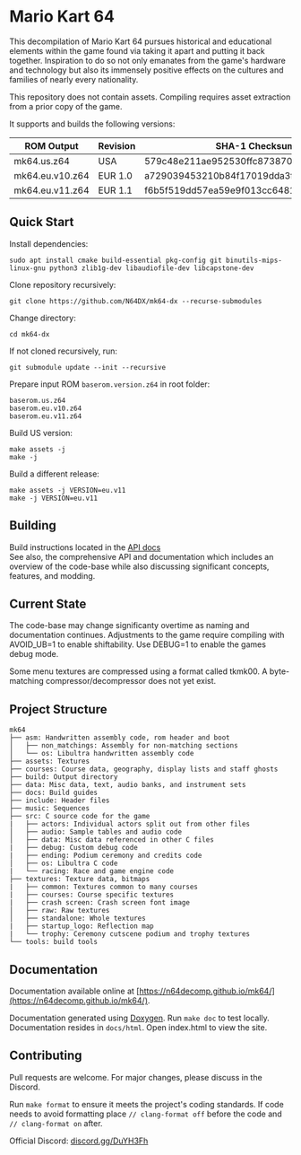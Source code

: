 # Mario Kart 64   
This decompilation of Mario Kart 64 pursues historical and educational elements within the game found via taking it apart and putting it back together. Inspiration to do so not only emanates from the game's hardware and technology but also its immensely positive effects on the cultures and families of nearly every nationality.

This repository does not contain assets. Compiling requires asset extraction from a prior copy of the game.

It supports and builds the following versions:

| ROM Output      | Revision| SHA-1 Checksum                           |
|-----------------|---------|------------------------------------------|
| mk64.us.z64     | USA     | 579c48e211ae952530ffc8738709f078d5dd215e |
| mk64.eu.v10.z64 | EUR 1.0 | a729039453210b84f17019dda3f248d5888f7690 |
| mk64.eu.v11.z64 | EUR 1.1 | f6b5f519dd57ea59e9f013cc64816e9d273b2329 |

## Quick Start

Install dependencies:
```
sudo apt install cmake build-essential pkg-config git binutils-mips-linux-gnu python3 zlib1g-dev libaudiofile-dev libcapstone-dev
```

Clone repository recursively:
```
git clone https://github.com/N64DX/mk64-dx --recurse-submodules
```

Change directory:
```
cd mk64-dx
```

If not cloned recursively, run:
```
git submodule update --init --recursive
```

Prepare input ROM `baserom.version.z64` in root folder:
```
baserom.us.z64
baserom.eu.v10.z64
baserom.eu.v11.z64
```

Build US version:
```
make assets -j
make -j
```

Build a different release:
```
make assets -j VERSION=eu.v11
make -j VERSION=eu.v11
```

## Building

Build instructions located in the [API docs](https://n64decomp.github.io/mk64/compiling.html)  
See also, the comprehensive API and documentation which includes an overview of the code-base while also discussing significant concepts, features, and modding.

## Current State

The code-base may change significanty overtime as naming and documentation continues.
Adjustments to the game require compiling with AVOID_UB=1 to enable shiftability. Use DEBUG=1 to enable the games debug mode.

Some menu textures are compressed using a format called tkmk00. A byte-matching compressor/decompressor does not yet exist.   

## Project Structure
	
	mk64
	├── asm: Handwritten assembly code, rom header and boot
	│   ├── non_matchings: Assembly for non-matching sections
	│   └── os: Libultra handwritten assembly code
	├── assets: Textures
	├── courses: Course data, geography, display lists and staff ghosts
	├── build: Output directory
	├── data: Misc data, text, audio banks, and instrument sets
	├── docs: Build guides
	├── include: Header files
	├── music: Sequences
	├── src: C source code for the game
	|   ├── actors: Individual actors split out from other files
	│   ├── audio: Sample tables and audio code
	│   ├── data: Misc data referenced in other C files
	|   ├── debug: Custom debug code
	|   ├── ending: Podium ceremony and credits code
	│   ├── os: Libultra C code
	|   └── racing: Race and game engine code
	├── textures: Texture data, bitmaps
	|   ├── common: Textures common to many courses
	|   ├── courses: Course specific textures
	|   ├── crash screen: Crash screen font image
	│   ├── raw: Raw textures
    │   ├── standalone: Whole textures
	|   ├── startup_logo: Reflection map
	|   └── trophy: Ceremony cutscene podium and trophy textures
	└── tools: build tools

## Documentation

Documentation available online at [https://n64decomp.github.io/mk64/](https://n64decomp.github.io/mk64/).

Documentation generated using [Doxygen](https://www.doxygen.nl/index.html). Run `make doc` to test locally. Documentation resides in `docs/html`. Open index.html to view the site.

## Contributing

Pull requests are welcome. For major changes, please discuss in the Discord.

Run `make format` to ensure it meets the project's coding standards.
If code needs to avoid formatting place `// clang-format off` before the code and `// clang-format on` after.

Official Discord: [discord.gg/DuYH3Fh](https://discord.gg/DuYH3Fh)
